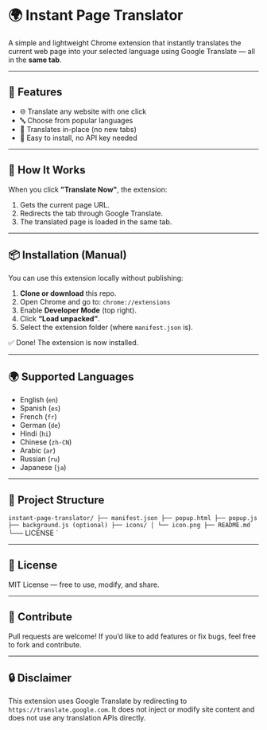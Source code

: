 # 🌍 Instant Page Translator

A simple and lightweight Chrome extension that instantly translates the current web page into your selected language using Google Translate — all in the **same tab**.

---

## 🚀 Features

- 🌐 Translate any website with one click
- 🔤 Choose from popular languages
- 🧭 Translates in-place (no new tabs)
- 🧩 Easy to install, no API key needed

---

## 🧰 How It Works

When you click **"Translate Now"**, the extension:

1. Gets the current page URL.
2. Redirects the tab through Google Translate.
3. The translated page is loaded in the same tab.

---

## 📦 Installation (Manual)

You can use this extension locally without publishing:

1. **Clone or download** this repo.
2. Open Chrome and go to: `chrome://extensions`
3. Enable **Developer Mode** (top right).
4. Click **“Load unpacked”**.
5. Select the extension folder (where `manifest.json` is).

✅ Done! The extension is now installed.

---

## 🌍 Supported Languages

- English (`en`)
- Spanish (`es`)
- French (`fr`)
- German (`de`)
- Hindi (`hi`)
- Chinese (`zh-CN`)
- Arabic (`ar`)
- Russian (`ru`)
- Japanese (`ja`)

---

## 📁 Project Structure

`instant-page-translator/
├── manifest.json
├── popup.html
├── popup.js
├── background.js (optional)
├── icons/
│ └── icon.png
├── README.md`
└── LICENSE
`

---

## 📝 License

MIT License — free to use, modify, and share.

---

## 🤝 Contribute

Pull requests are welcome! If you’d like to add features or fix bugs, feel free to fork and contribute.

---

## 🔒 Disclaimer

This extension uses Google Translate by redirecting to `https://translate.google.com`. It does not inject or modify site content and does not use any translation APIs directly.
